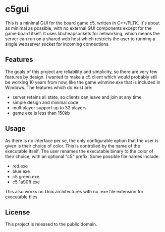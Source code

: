 c5gui
=============

This is a minimal GUI for the board game c5, written in C++/FLTK. It's about as minimal as possible, with no external GUI components except for the game board itself. It uses libcheapsockets for networking, which means the server can run on a shared web host which restricts the user to running a single webserver socket for incoming connections.

Features
----------
The goals of this project are reliability and simplicity, so there are very few features by design. I wanted to make a c5 client which would probably still be working 10 years from now, like the game winmine.exe that is included in Windows. The features which do exist are:

- server retains all state, so clients can leave and join at any time
- simple design and minimal code
- multiplayer support up to 32 players
- game exe is less than 150kb

Usage
------
As there is no interface per se, the only configurable option that the user is given is their choice of color. This is controlled by the name of the executable itself. The user renames the executable binary to the color of their choice, with an optional "c5" prefix. Some possible file names include:

- red.exe
- blue.exe
- c5 green.exe
- c5 1a90ff.exe

This also works on Unix architectures with no .exe file extension for executable files.

License
----------
This project is released to the public domain.
